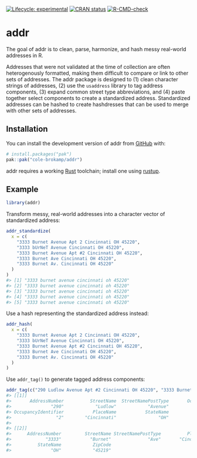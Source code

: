 
<!-- README.md is generated from README.Rmd. Please edit that file -->
<!-- badges: start -->

[![Lifecycle:
experimental](https://img.shields.io/badge/lifecycle-experimental-orange.svg)](https://lifecycle.r-lib.org/articles/stages.html#experimental)
[![CRAN
status](https://www.r-pkg.org/badges/version/hashdress)](https://CRAN.R-project.org/package=hashdress)
[![R-CMD-check](https://github.com/cole-brokamp/addr/actions/workflows/R-CMD-check.yaml/badge.svg)](https://github.com/cole-brokamp/addr/actions/workflows/R-CMD-check.yaml)
<!-- badges: end -->

# addr

<!-- badges: start -->
<!-- badges: end -->

The goal of addr is to clean, parse, harmonize, and hash messy
real-world addresses in R.

Addresses that were not validated at the time of collection are often
heterogenously formatted, making them difficult to compare or link to
other sets of addresses. The addr package is designed to (1) clean
character strings of addresses, (2) use the `usaddress` library to tag
address components, (3) expand common street type abbreviations, and (4)
paste together select components to create a standardized address.
Standardized addresses can be hashed to create hashdresses that can be
used to merge with other sets of addresses.

## Installation

You can install the development version of addr from
[GitHub](https://github.com/) with:

``` r
# install.packages("pak")
pak::pak("cole-brokamp/addr")
```

addr requires a working
[Rust](https://www.rust-lang.org/learn/get-started) toolchain; install
one using [rustup](https://www.rust-lang.org/tools/install).

## Example

``` r
library(addr)
```

Transform messy, real-world addresses into a character vector of
standardized address:

``` r
addr_standardize(
  x = c(
    "3333 Burnet Avenue Apt 2 Cincinnati OH 45220",
    "3333 bUrNeT Avenue Cincinnati OH 45220",
    "3333 Burnet Avenue Apt #2 Cincinnati OH 45220",
    "3333 Burnet Ave Cincinnati OH 45220",
    "3333 Burnet Av. Cincinnati OH 45220"
  )
)
#> [1] "3333 burnet avenue cincinnati oh 45220"
#> [2] "3333 burnet avenue cincinnati oh 45220"
#> [3] "3333 burnet avenue cincinnati oh 45220"
#> [4] "3333 burnet avenue cincinnati oh 45220"
#> [5] "3333 burnet avenue cincinnati oh 45220"
```

Use a hash representing the standardized address instead:

``` r
addr_hash(
  x = c(
    "3333 Burnet Avenue Apt 2 Cincinnati OH 45220",
    "3333 bUrNeT Avenue Cincinnati OH 45220",
    "3333 Burnet Avenue Apt #2 Cincinnati OH 45220",
    "3333 Burnet Ave Cincinnati OH 45220",
    "3333 Burnet Av. Cincinnati OH 45220"
  )
)
```

Use `addr_tag()` to generate tagged address components:

``` r
addr_tag(c("290 Ludlow Avenue Apt #2 Cincinnati OH 45220", "3333 Burnet Ave Cincinnati OH 45219"))
#> [[1]]
#>       AddressNumber          StreetName  StreetNamePostType       OccupancyType 
#>               "290"            "Ludlow"            "Avenue"               "Apt" 
#> OccupancyIdentifier           PlaceName           StateName             ZipCode 
#>                 "2"        "Cincinnati"                "OH"             "45220" 
#> 
#> [[2]]
#>      AddressNumber         StreetName StreetNamePostType          PlaceName 
#>             "3333"           "Burnet"              "Ave"       "Cincinnati" 
#>          StateName            ZipCode 
#>               "OH"            "45219"
```

